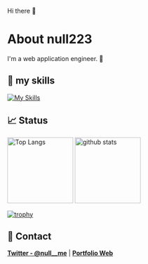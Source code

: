 Hi there 👋

# About null223

I'm a web application engineer. 🤝

## 💪 my skills

[![My Skills](https://skillicons.dev/icons?i=react,nextjs,nestjs,ts,js,html,css,sass,materialui,graphql,styledcomponents,tailwind,firebase,wordpress,django,laravel,rails,flutter,docker,aws,gcp)](https://skillicons.dev)


## 📈 Status

<p align="left"> 
  <img alt="Top Langs" height="150px" src="https://github-readme-stats.vercel.app/api/top-langs/?username=null223&layout=compact&show_icons=true" />
  <img alt="github stats" height="150px" src="https://github-readme-stats.vercel.app/api?username=null223" />
</p>

[![trophy](https://github-profile-trophy.vercel.app/?username=null223&margin-w=5)](https://github.com/null223/)

## 📨 Contact

**[Twitter - @null__me](https://twitter.com/null__me)** | **[Portfolio Web](https://motiken.fun)**
